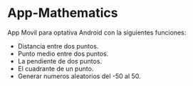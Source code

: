 # App-Mathematics 
App Movil para optativa Android con la siguientes funciones:
- Distancia entre dos puntos.
- Punto medio entre dos puntos.
- La pendiente de dos puntos.
- El cuadrante de un punto.
- Generar numeros aleatorios del -50 al 50.
